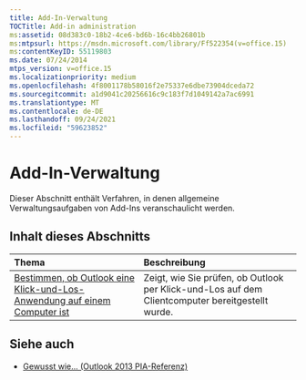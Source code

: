 ```yaml
---
title: Add-In-Verwaltung
TOCTitle: Add-in administration
ms:assetid: 08d383c0-18b2-4ce6-bd6b-16c4bb26801b
ms:mtpsurl: https://msdn.microsoft.com/library/Ff522354(v=office.15)
ms:contentKeyID: 55119803
ms.date: 07/24/2014
mtps_version: v=office.15
ms.localizationpriority: medium
ms.openlocfilehash: 4f8001178b58016f2e75337e6dbe73904dceda72
ms.sourcegitcommit: a1d9041c20256616c9c183f7d1049142a7ac6991
ms.translationtype: MT
ms.contentlocale: de-DE
ms.lasthandoff: 09/24/2021
ms.locfileid: "59623852"
---
```

# <a name="add-in-administration"></a>Add-In-Verwaltung

Dieser Abschnitt enthält Verfahren, in denen allgemeine Verwaltungsaufgaben von Add-Ins veranschaulicht werden.

## <a name="in-this-section"></a>Inhalt dieses Abschnitts

|Thema|Beschreibung|
|:----|:----------|
|[Bestimmen, ob Outlook eine Klick-und-Los-Anwendung auf einem Computer ist](how-to-determine-whether-outlook-is-a-click-to-run-application-on-a-computer.md) |Zeigt, wie Sie prüfen, ob Outlook per Klick-und-Los auf dem Clientcomputer bereitgestellt wurde.|

## <a name="see-also"></a>Siehe auch

- [Gewusst wie... (Outlook 2013 PIA-Referenz)](how-do-i-outlook-2013-pia-reference.md)

